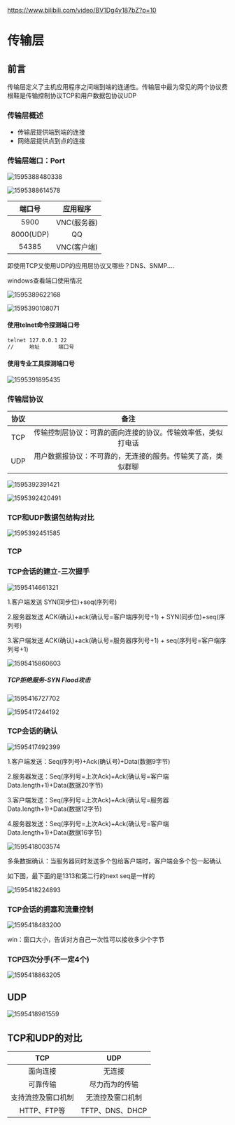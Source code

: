  https://www.bilibili.com/video/BV1Dg4y187bZ?p=10 

# 传输层

## 前言

传输层定义了主机应用程序之间端到端的连通性。传输层中最为常见的两个协议费根鞋是传输控制协议TCP和用户数据包协议UDP

### 传输层概述

* 传输层提供端到端的连接
* 网络层提供点到点的连接

### 传输层端口：Port

![1595388480338](传输层.assets/1595388480338.png)

![1595388614578](传输层.assets/1595388614578.png)

|  端口号   |  应用程序   |
| :-------: | :---------: |
|   5900    | VNC(服务器) |
| 8000(UDP) |     QQ      |
|   54385   | VNC(客户端) |

即使用TCP又使用UDP的应用层协议又哪些？DNS、SNMP....

windows查看端口使用情况

![1595389622168](传输层.assets/1595389622168.png)

![1595390108071](传输层.assets/1595390108071.png)

#### 使用telnet命令探测端口号

```bash
telnet 127.0.0.1 22
//     地址	   端口号
```

#### 使用专业工具探测端口号

![1595391895435](传输层.assets/1595391895435.png)

### 传输层协议

| 协议 |                             备注                             |
| :--: | :----------------------------------------------------------: |
| TCP  | 传输控制层协议：可靠的面向连接的协议。传输效率低，类似打电话 |
| UDP  | 用户数据报协议：不可靠的，无连接的服务。传输笑了高，类似群聊 |

![1595392391421](传输层.assets/1595392391421.png)

![1595392420491](传输层.assets/1595392420491.png)

### TCP和UDP数据包结构对比

![1595392451585](传输层.assets/1595392451585.png)

### TCP

### TCP会话的建立-三次握手

![1595414661321](传输层.assets/1595414661321.png)

1.客户端发送	SYN(同步位)+seq(序列号)

2.服务器发送	ACK(确认)+ack(确认号=客户端序列号+1)	+	SYN(同步位)+seq(序列号)

3.客户端发送	ACK(确认)+ack(确认号=服务器序列号+1)	+	seq(序列号=客户端序列号+1)

![1595415860603](传输层.assets/1595415860603.png)

##### TCP拒绝服务-SYN Flood攻击

![1595416727702](传输层.assets/1595416727702.png)

![1595417244192](传输层.assets/1595417244192.png)

### TCP会话的确认

![1595417492399](传输层.assets/1595417492399.png)

1.客户端发送：Seq(序列号)+Ack(确认号)+Data(数据9字节)

2.服务器发送：Seq(序列号=上次Ack)+Ack(确认号=客户端Data.length+1)+Data(数据20字节)

3.客户端发送：Seq(序列号=上次Ack)+Ack(确认号=服务器Data.length+1)+Data(数据12字节)

4.服务器发送：Seq(序列号=上次Ack)+Ack(确认号=客户端Data.length+1)+Data(数据16字节)

![1595418003574](传输层.assets/1595418003574.png)

多条数据确认：当服务器同时发送多个包给客户端时，客户端会多个包一起确认

如下图，最下面的是1313和第二行的next seq是一样的

![1595418224893](传输层.assets/1595418224893.png)

### TCP会话的拥塞和流量控制

![1595418483200](传输层.assets/1595418483200.png)

win：窗口大小，告诉对方自己一次性可以接收多少个字节

### TCP四次分手(不一定4个)

![1595418863205](传输层.assets/1595418863205.png)

## UDP

![1595418961559](传输层.assets/1595418961559.png)

## TCP和UDP的对比

|        TCP         |       UDP        |
| :----------------: | :--------------: |
|      面向连接      |      无连接      |
|      可靠传输      |  尽力而为的传输  |
| 支持流控及窗口机制 | 无流控及窗口机制 |
|    HTTP、FTP等     | TFTP、DNS、DHCP  |

